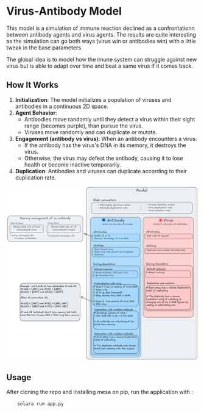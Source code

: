 # Virus-Antibody Model

This model is a simulation of immune reaction declined as a confrontationn between antibody agents and virus agents. The results are quite interesting as the simulation can go both ways (virus win or antibodies win) with a little tweak in the base parameters.

The global idea is to model how the imune system can struggle against new virus but is able to adapt over time and beat a same virus if it comes back.


## How It Works

1. **Initialization**: The model initializes a population of viruses and antibodies in a continuous 2D space.
2. **Agent Behavior**:
   - Antibodies move randomly until they detect a virus within their sight range (becomes purple), than pursue the virus.
   - Viruses move randomly and can duplicate or mutate.
3. **Engagement (antibody vs virus)**: When an antibody encounters a virus:
   - If the antibody has the virus's DNA in its memory, it destroys the virus.
   - Otherwise, the virus may defeat the antibody, causing it to lose health or become inactive temporarily.
4. **Duplication**: Antibodies and viruses can duplicate according to their duplication rate.


![](virus_antibody.png)

## Usage

After cloning the repo and installing mesa on pip, run the application with :
```bash
    solara run app.py
```
